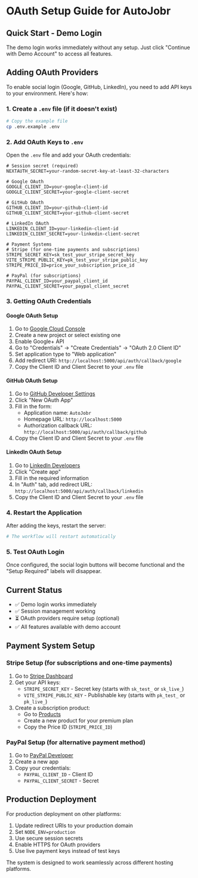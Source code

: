 # OAuth Setup Guide for AutoJobr

## Quick Start - Demo Login
The demo login works immediately without any setup. Just click "Continue with Demo Account" to access all features.

## Adding OAuth Providers

To enable social login (Google, GitHub, LinkedIn), you need to add API keys to your environment. Here's how:

### 1. Create a `.env` file (if it doesn't exist)
```bash
# Copy the example file
cp .env.example .env
```

### 2. Add OAuth Keys to `.env`

Open the `.env` file and add your OAuth credentials:

```env
# Session secret (required)
NEXTAUTH_SECRET=your-random-secret-key-at-least-32-characters

# Google OAuth
GOOGLE_CLIENT_ID=your-google-client-id
GOOGLE_CLIENT_SECRET=your-google-client-secret

# GitHub OAuth  
GITHUB_CLIENT_ID=your-github-client-id
GITHUB_CLIENT_SECRET=your-github-client-secret

# LinkedIn OAuth
LINKEDIN_CLIENT_ID=your-linkedin-client-id
LINKEDIN_CLIENT_SECRET=your-linkedin-client-secret

# Payment Systems
# Stripe (for one-time payments and subscriptions)
STRIPE_SECRET_KEY=sk_test_your_stripe_secret_key
VITE_STRIPE_PUBLIC_KEY=pk_test_your_stripe_public_key
STRIPE_PRICE_ID=price_your_subscription_price_id

# PayPal (for subscriptions)
PAYPAL_CLIENT_ID=your_paypal_client_id
PAYPAL_CLIENT_SECRET=your_paypal_client_secret
```

### 3. Getting OAuth Credentials

#### Google OAuth Setup
1. Go to [Google Cloud Console](https://console.developers.google.com)
2. Create a new project or select existing one
3. Enable Google+ API
4. Go to "Credentials" → "Create Credentials" → "OAuth 2.0 Client ID"
5. Set application type to "Web application"
6. Add redirect URI: `http://localhost:5000/api/auth/callback/google`
7. Copy the Client ID and Client Secret to your `.env` file

#### GitHub OAuth Setup
1. Go to [GitHub Developer Settings](https://github.com/settings/developers)
2. Click "New OAuth App"
3. Fill in the form:
   - Application name: `AutoJobr`
   - Homepage URL: `http://localhost:5000`
   - Authorization callback URL: `http://localhost:5000/api/auth/callback/github`
4. Copy the Client ID and Client Secret to your `.env` file

#### LinkedIn OAuth Setup
1. Go to [LinkedIn Developers](https://www.linkedin.com/developers/apps)
2. Click "Create app"
3. Fill in the required information
4. In "Auth" tab, add redirect URL: `http://localhost:5000/api/auth/callback/linkedin`
5. Copy the Client ID and Client Secret to your `.env` file

### 4. Restart the Application
After adding the keys, restart the server:
```bash
# The workflow will restart automatically
```

### 5. Test OAuth Login
Once configured, the social login buttons will become functional and the "Setup Required" labels will disappear.

## Current Status
- ✅ Demo login works immediately
- ✅ Session management working
- ⏳ OAuth providers require setup (optional)
- ✅ All features available with demo account

## Payment System Setup

### Stripe Setup (for subscriptions and one-time payments)
1. Go to [Stripe Dashboard](https://dashboard.stripe.com/apikeys)
2. Get your API keys:
   - `STRIPE_SECRET_KEY` - Secret key (starts with `sk_test_` or `sk_live_`)
   - `VITE_STRIPE_PUBLIC_KEY` - Publishable key (starts with `pk_test_` or `pk_live_`)
3. Create a subscription product:
   - Go to [Products](https://dashboard.stripe.com/products)
   - Create a new product for your premium plan
   - Copy the Price ID (`STRIPE_PRICE_ID`)

### PayPal Setup (for alternative payment method)
1. Go to [PayPal Developer](https://developer.paypal.com/developer/applications/)
2. Create a new app
3. Copy your credentials:
   - `PAYPAL_CLIENT_ID` - Client ID
   - `PAYPAL_CLIENT_SECRET` - Secret

## Production Deployment
For production deployment on other platforms:
1. Update redirect URIs to your production domain
2. Set `NODE_ENV=production` 
3. Use secure session secrets
4. Enable HTTPS for OAuth providers
5. Use live payment keys instead of test keys

The system is designed to work seamlessly across different hosting platforms.